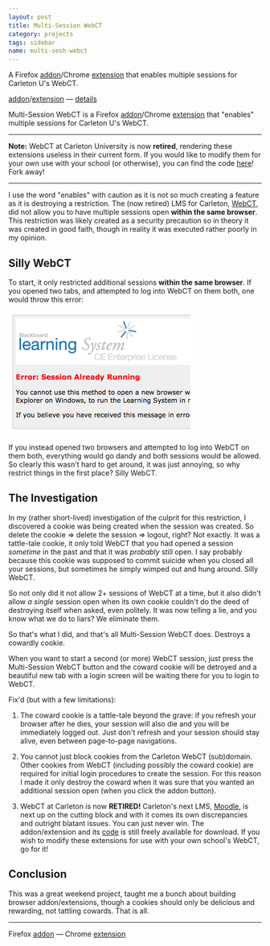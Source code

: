 ```yaml
---
layout: post
title: Multi-Session WebCT
category: projects
tags: sidebar
name: multi-sesh-webct
---
```


A Firefox [addon][addon]/Chrome [extension][extension] that enables multiple sessions for Carleton U's WebCT.

[addon][addon]/[extension][extension] &mdash; [details][details]

<!-- truncate_here -->

Multi-Session WebCT is a Firefox [addon][addon]/Chrome [extension][extension] that "enables" multiple sessions for Carleton U's WebCT.

- - -

**Note:** WebCT at Carleton University is now **retired**, rendering these extensions useless in their current form. If you would like to modify them for your own use with your school (or otherwise), you can find the code [here][code]! Fork away!

- - -

I use the word "enables" with caution as it is not so much creating a feature as it is destroying a restriction. The (now retired) LMS for Carleton, [WebCT][webct], did not allow you to have multiple sessions open **within the same browser**. This restriction was likely created as a security precaution so in theory it was created in good faith, though in reality it was executed rather poorly in my opinion.

## Silly WebCT

To start, it only restricted additional sessions **within the same browser**. If you opened two tabs, and attempted to log into WebCT on them both, one would throw this error:

![Multi-Session Denied Issue](/img/multi-sesh-webct.png "Multi-Session Denied Issue")

If you instead opened two browsers and attempted to log into WebCT on them both, everything would go dandy and both sessions would be allowed. So clearly this wasn't hard to get around, it was just annoying, so why restrict things in the first place? Silly WebCT.

## The Investigation

In my (rather short-lived) investigation of the culprit for this restriction, I discovered a cookie was being created when the session was created. So delete the cookie => delete the session => logout, right? Not exactly. It was a tattle-tale cookie, it only told WebCT that you had opened a session *sometime* in the past and that it was *probably* still open. I say probably because this cookie was supposed to commit suicide when you closed all your sessions, but sometimes he simply wimped out and hung around. Silly WebCT.

So not only did it not allow 2+ sessions of WebCT at a time, but it also didn't allow *a single* session open when its own cookie couldn't do the deed of destroying itself when asked, even politely. It was now telling a lie, and you know what we do to liars? We eliminate them.

So that's what I did, and that's all Multi-Session WebCT does. Destroys a cowardly cookie.

When you want to start a second (or more) WebCT session, just press the Multi-Session WebCT button and the coward cookie will be detroyed and a beautiful new tab with a login screen will be waiting there for you to login to WebCT.

Fix'd (but with a few limitations):

1. The coward cookie is a tattle-tale beyond the grave: if you refresh your browser after he dies, your session will also die and you will be immediately logged out. Just don't refresh and your session should stay alive, even between page-to-page navigations.

2. You cannot just block cookies from the Carleton WebCT (sub)domain. Other cookies from WebCT (including possibly the coward cookie) are required for initial login procedures to create the session. For this reason I made it only destroy the coward when it was sure that you wanted an additional session open (when you click the addon button).

3. WebCT at Carleton is now **RETIRED!** Carleton's next LMS, [Moodle](http://moodle.org), is next up on the cutting block and with it comes its own discrepancies and outright blatant issues. You can just never win. The addon/extension and its [code][code] is still freely available for download. If you wish to modify these extensions for use with your own school's WebCT, go for it!

## Conclusion

This was a great weekend project, taught me a bunch about building browser addon/extensions, though a cookies should only be delicious and rewarding, not tattling cowards. That is all.

- - -

Firefox [addon][addon] &mdash; Chrome [extension][extension]

[addon]: https://addons.mozilla.org/en-US/firefox/addon/carleton-university-webct-m/
[extension]: https://chrome.google.com/webstore/detail/carleton-university-webct/kfdfjhjbablhaahkolidaghphifjeaig?hl=en
[details]: /projects/multi-sesh-webct
[webct]: http://en.wikipedia.org/wiki/WebCT
[code]: https://github.com/ryanseys/multi-sesh-webct
